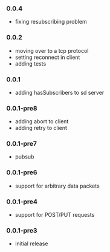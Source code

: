 ### 0.0.4
  
  * fixing resubscribing problem

### 0.0.2
  
  * moving over to a tcp protocol
  * setting reconnect in client
  * adding tests

### 0.0.1

  * adding hasSubscribers to sd server
 
### 0.0.1-pre8

  * adding abort to client
  * adding retry to client
  
### 0.0.1-pre7

  * pubsub
  
### 0.0.1-pre6

  * support for arbitrary data packets

### 0.0.1-pre4
  
  * support for POST/PUT requests
 
### 0.0.1-pre3

  * initial release

